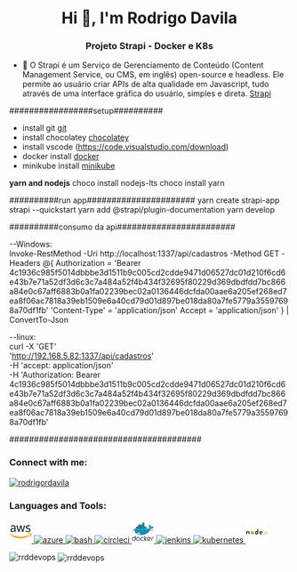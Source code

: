 <h1 align="center">Hi 👋, I'm Rodrigo Davila</h1>
<h3 align="center">Projeto Strapi - Docker e K8s</h3>

- 🔭 O Strapi é um Serviço de Gerenciamento de Conteúdo (Content Management Service, ou CMS, em inglês) open-source e headless. Ele permite ao usuário criar APIs de alta qualidade em Javascript, tudo através de uma interface gráfica do usuário, simples e direta. [Strapi](https://docs.strapi.io/dev-docs/installation/cli)

#################setup##########
- install git [git](https://git-scm.com/downloads)
- install chocolatey [chocolatey](https://chocolatey.org/install)
- install vscode (https://code.visualstudio.com/download)
- docker install [docker](https://docs.docker.com/engine/reference/commandline/)
- minikube install [minikube](https://minikube.sigs.k8s.io/docs/start/)

**yarn and nodejs**
choco install nodejs-lts
choco install yarn

##########run app######################
yarn create strapi-app strapi --quickstart
yarn add @strapi/plugin-documentation
yarn develop

##########consumo da api########################

--Windows: </br>
Invoke-RestMethod -Uri http://localhost:1337/api/cadastros -Method GET -Headers @{
    Authorization = 'Bearer 4c1936c985f5014dbbbe3d1511b9c005cd2cdde9471d06527dc01d210f6cd6e43b7e71a52df3d6c3c7a484a52f4b434f32695f80229d369dbdfdd7bc866a84e0c67aff6883b0a1fa02239bec02a0136446dcfda00aae6a205ef268ed7ea8f06ac7818a39eb1509e6a40cd79d01d897be018da80a7fe5779a35597698a70df1fb'
    'Content-Type' = 'application/json'
    Accept = 'application/json'
} | ConvertTo-Json

--linux: </br>
curl -X 'GET' \
  'http://192.168.5.82:1337/api/cadastros' \
  -H 'accept: application/json' \
  -H 'Authorization: Bearer 4c1936c985f5014dbbbe3d1511b9c005cd2cdde9471d06527dc01d210f6cd6e43b7e71a52df3d6c3c7a484a52f4b434f32695f80229d369dbdfdd7bc866a84e0c67aff6883b0a1fa02239bec02a0136446dcfda00aae6a205ef268ed7ea8f06ac7818a39eb1509e6a40cd79d01d897be018da80a7fe5779a35597698a70df1fb'

#######################################

<h3 align="left">Connect with me:</h3>
<p align="left">
<a href="https://linkedin.com/in/rodrigordavila" target="blank"><img align="center" src="https://raw.githubusercontent.com/rahuldkjain/github-profile-readme-generator/master/src/images/icons/Social/linked-in-alt.svg" alt="rodrigordavila" height="30" width="40" /></a>
</p>

<h3 align="left">Languages and Tools:</h3>
<p align="left"> <a href="https://aws.amazon.com" target="_blank" rel="noreferrer"> <img src="https://raw.githubusercontent.com/devicons/devicon/master/icons/amazonwebservices/amazonwebservices-original-wordmark.svg" alt="aws" width="40" height="40"/> </a> <a href="https://azure.microsoft.com/en-in/" target="_blank" rel="noreferrer"> <img src="https://www.vectorlogo.zone/logos/microsoft_azure/microsoft_azure-icon.svg" alt="azure" width="40" height="40"/> </a> <a href="https://www.gnu.org/software/bash/" target="_blank" rel="noreferrer"> <img src="https://www.vectorlogo.zone/logos/gnu_bash/gnu_bash-icon.svg" alt="bash" width="40" height="40"/> </a> <a href="https://circleci.com" target="_blank" rel="noreferrer"> <img src="https://www.vectorlogo.zone/logos/circleci/circleci-icon.svg" alt="circleci" width="40" height="40"/> </a> <a href="https://www.docker.com/" target="_blank" rel="noreferrer"> <img src="https://raw.githubusercontent.com/devicons/devicon/master/icons/docker/docker-original-wordmark.svg" alt="docker" width="40" height="40"/> </a> <a href="https://www.jenkins.io" target="_blank" rel="noreferrer"> <img src="https://www.vectorlogo.zone/logos/jenkins/jenkins-icon.svg" alt="jenkins" width="40" height="40"/> </a> <a href="https://kubernetes.io" target="_blank" rel="noreferrer"> <img src="https://www.vectorlogo.zone/logos/kubernetes/kubernetes-icon.svg" alt="kubernetes" width="40" height="40"/> </a> <a href="https://nodejs.org" target="_blank" rel="noreferrer"> <img src="https://raw.githubusercontent.com/devicons/devicon/master/icons/nodejs/nodejs-original-wordmark.svg" alt="nodejs" width="40" height="40"/> </a> </p>

<p><img align="left" src="https://github-readme-stats.vercel.app/api/top-langs?username=rrddevops&show_icons=true&locale=en&layout=compact" alt="rrddevops" /></p>

<p>&nbsp;<img align="center" src="https://github-readme-stats.vercel.app/api?username=rrddevops&show_icons=true&locale=en" alt="rrddevops" /></p>
